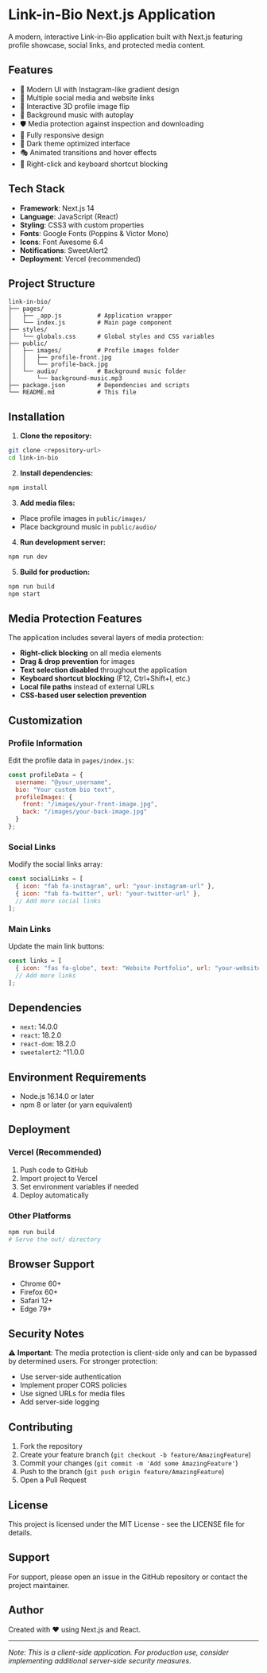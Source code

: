 # Link-in-Bio Next.js Application

A modern, interactive Link-in-Bio application built with Next.js featuring profile showcase, social links, and protected media content.

## Features

- 🎨 Modern UI with Instagram-like gradient design
- 🔗 Multiple social media and website links
- 🔄 Interactive 3D profile image flip
- 🎵 Background music with autoplay
- 🛡️ Media protection against inspection and downloading
- 📱 Fully responsive design
- 🌙 Dark theme optimized interface
- 🎭 Animated transitions and hover effects
- 🚫 Right-click and keyboard shortcut blocking

## Tech Stack

- **Framework**: Next.js 14
- **Language**: JavaScript (React)
- **Styling**: CSS3 with custom properties
- **Fonts**: Google Fonts (Poppins & Victor Mono)
- **Icons**: Font Awesome 6.4
- **Notifications**: SweetAlert2
- **Deployment**: Vercel (recommended)

## Project Structure

```
link-in-bio/
├── pages/
│   ├── _app.js          # Application wrapper
│   └── index.js         # Main page component
├── styles/
│   └── globals.css      # Global styles and CSS variables
├── public/
│   ├── images/          # Profile images folder
│   │   ├── profile-front.jpg
│   │   └── profile-back.jpg
│   └── audio/           # Background music folder
│       └── background-music.mp3
├── package.json         # Dependencies and scripts
└── README.md            # This file
```

## Installation

1. **Clone the repository:**
```bash
git clone <repository-url>
cd link-in-bio
```

2. **Install dependencies:**
```bash
npm install
```

3. **Add media files:**
- Place profile images in `public/images/`
- Place background music in `public/audio/`

4. **Run development server:**
```bash
npm run dev
```

5. **Build for production:**
```bash
npm run build
npm start
```

## Media Protection Features

The application includes several layers of media protection:

- **Right-click blocking** on all media elements
- **Drag & drop prevention** for images
- **Text selection disabled** throughout the application
- **Keyboard shortcut blocking** (F12, Ctrl+Shift+I, etc.)
- **Local file paths** instead of external URLs
- **CSS-based user selection prevention**

## Customization

### Profile Information
Edit the profile data in `pages/index.js`:
```javascript
const profileData = {
  username: "@your_username",
  bio: "Your custom bio text",
  profileImages: {
    front: "/images/your-front-image.jpg",
    back: "/images/your-back-image.jpg"
  }
};
```

### Social Links
Modify the social links array:
```javascript
const socialLinks = [
  { icon: "fab fa-instagram", url: "your-instagram-url" },
  { icon: "fab fa-twitter", url: "your-twitter-url" },
  // Add more social links
];
```

### Main Links
Update the main link buttons:
```javascript
const links = [
  { icon: "fas fa-globe", text: "Website Portfolio", url: "your-website-url" },
  // Add more links
];
```

## Dependencies

- `next`: 14.0.0
- `react`: 18.2.0
- `react-dom`: 18.2.0
- `sweetalert2`: ^11.0.0

## Environment Requirements

- Node.js 16.14.0 or later
- npm 8 or later (or yarn equivalent)

## Deployment

### Vercel (Recommended)
1. Push code to GitHub
2. Import project to Vercel
3. Set environment variables if needed
4. Deploy automatically

### Other Platforms
```bash
npm run build
# Serve the out/ directory
```

## Browser Support

- Chrome 60+
- Firefox 60+
- Safari 12+
- Edge 79+

## Security Notes

⚠️ **Important**: The media protection is client-side only and can be bypassed by determined users. For stronger protection:
- Use server-side authentication
- Implement proper CORS policies
- Use signed URLs for media files
- Add server-side logging

## Contributing

1. Fork the repository
2. Create your feature branch (`git checkout -b feature/AmazingFeature`)
3. Commit your changes (`git commit -m 'Add some AmazingFeature'`)
4. Push to the branch (`git push origin feature/AmazingFeature`)
5. Open a Pull Request

## License

This project is licensed under the MIT License - see the LICENSE file for details.

## Support

For support, please open an issue in the GitHub repository or contact the project maintainer.

## Author

Created with ❤️ using Next.js and React.

---
*Note: This is a client-side application. For production use, consider implementing additional server-side security measures.*
